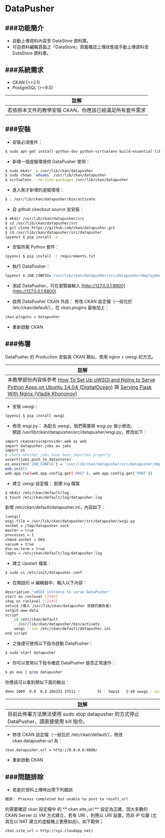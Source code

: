 # DataPusher

<script type="text/javascript" src="gitbook/app.js"></script>
<script type="text/javascript" src="js/general.js"></script>

###功能簡介
---
* 自動上傳資料內容至 DataStore 資料庫。
* 可自資料編輯頁面之「DataStore」頁籤確認上傳狀態或手動上傳資料至 DataStore 資料庫。

###系統需求
---
* CKAN (>=2.1)
* PostgreSQL (>=9.0)

| 註解 |
| -- |
| 若依照本文件的教學安裝 CKAN，你應該已經滿足所有套件需求 |

###安裝
---
* 安裝必須套件：
```Bash
$ sudo apt-get install python-dev python-virtualenv build-essential libxslt1-dev libxml2-dev git
```

* 新增一個虛擬環境供 DataPusher 使用：
```Bash
$ sudo mkdir -p /usr/lib/ckan/datapusher
$ sudo chown `whoami` /usr/lib/ckan/datapusher
$ virtualenv --no-site-packages /usr/lib/ckan/datapusher
```

* 進入剛才新增的虛擬環境：
```Bash
$ . /usr/lib/ckan/datapusher/bin/activate
```

* 自 github ckeckout source 並安裝：
```Bash
$ mkdir /usr/lib/ckan/datapusher/src
$ cd /usr/lib/ckan/datapusher/src
$ git clone https://github.com/ckan/datapusher.git
$ cd /usr/lib/ckan/datapusher/src/datapusher
(pyenv) $ pip install -e .
```

* 安裝所需 Python 套件：
```Bash
(pyenv) $ pip install -r requirements.txt
```

* 執行 DataPusher：
```Bash
(pyenv) $ JOB_CONFIG='/usr/lib/ckan/datapusher/src/datapusher/deployment/datapusher_settings.py' python wsgi.py
```

* 測試 DataPusher，可在瀏覽器輸入 [http://127.0.0.1:8800](http://127.0.0.1:8800)

* 啟用 DataPusher CKAN 外掛：
修改 CKAN 設定檔（一般位於 /etc/ckan/default/），在 ckan.plugins 最後加上：
```Bash
ckan.plugins = datapusher
```

* 重新啟動 CKAN

###佈署
---
DataPusher 的 Production 安裝與 CKAN 類似，使用 nginx + uwsgi 的方式。

| 註解 |
| -- |
| 本教學部份內容係參考 [How To Set Up uWSGI and Nginx to Serve Python Apps on Ubuntu 14.04 (DigitalOcean)](https://www.digitalocean.com/community/tutorials/how-to-set-up-uwsgi-and-nginx-to-serve-python-apps-on-ubuntu-14-04) 與 [Serving Flask With Nginx (Vladik Khononov)](http://vladikk.com/2013/09/12/serving-flask-with-nginx-on-ubuntu/) |

* 安裝 uwsgi：
```Bash
(pyenv) $ pip install uwsgi
```

* 修改 wsgi.py：
為配合 uwsgi，我們需要將 wsgi.py 做小修改。<br>
開啟 /usr/lib/ckan/datapusher/src/datapusher/wsgi.py，修改如下：
```Bash
import ckanserviceprovider.web as web
import datapusher.jobs as jobs
import os
# check whether jobs have been imported properly
assert(jobs.push_to_datastore)
os.environ['JOB_CONFIG'] = '/usr/lib/ckan/datapusher/src/datapusher/deployment/datapusher_settings.py'
web.init()
web.app.run(web.app.config.get('HOST'), web.app.config.get('PORT'))
```

* 建立 uwsgi 設定檔：
創建 log 檔案
```Bash
$ mkdir /etc/ckan/default/log
$ touch /etc/ckan/default/log/datapusher.log
```
新增 /etc/ckan/default/datapusher.ini，內容如下：
```Bash
[uwsgi]
wsgi-file = /usr/lib/ckan/datapusher/src/datapusher/wsgi.py
socket = /tmp/datapusher.sock
master = true
processes = 1
chmod-socket = 664
vacuum = true
die-on-term = true
logto = /etc/ckan/default/log/datapusher.log
```

* 建立 Upstart 檔案：
```Bash
$ sudo vi /etc/init/datapusher.conf
```

* 在開啟的 vi 編輯器中，輸入以下內容：
```Bash
description "uWSGI instance to serve DataPusher"
start on runlevel [2345]
stop on runlevel [!2345]
setuid (填入 /usr/lib/ckan/datapusher 目錄的擁有者)
setgid www-data
script
    cd /etc/ckan/default
    . /usr/lib/ckan/datapusher/bin/activate
    uwsgi --ini /etc/ckan/default/datapusher.ini
end script
```

* 之後便可使用以下指令啟動 DataPusher：
```Bash
$ sudo start datapusher
```

* 你可以使用以下指令確認 DataPusher 是否正常運作：
```Bash
$ ps aux | grep datapusher
```
你應該可以看到類似下面的輸出：
```Bash
demo 1009  0.0  0.2 266332 37512 ?        Sl   Sep14   2:49 uwsgi --ini /etc/ckan/default/datapusher.ini
```

| 註解 |
| -- |
| 目前此佈署方法無法使用 sudo stop datapusher 的方式停止 DataPusher，請直接使用 kill 指令。 |

* 修改 CKAN 設定檔（一般位於 /etc/ckan/default/），修改 ckan.datapusher.url 為：
```Bash
ckan.datapusher.url = http://0.0.0.0:8800/
```

* 重新啟動 CKAN

###問題排除
---
* 若是於資料上傳時出現下列錯誤

```Html
錯誤： Process completed but unable to post to result_url
```

則需要確認 ckan 設定檔中  的 ** ckan.site_url ** 設定為正確，因大多數的 CKAN Server 以 VM 方式建立，若有 URI ，則應以 URI 設置，而非 IP 位置 (尤其在以 NAT 建立的虛擬機上更應如此)，如下範例；

```Bash
ckan.site_url = http://xyz.cloudapp.net/
```




